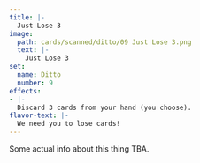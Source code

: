 ```yaml
---
title: |-
  Just Lose 3
image: 
  path: cards/scanned/ditto/09 Just Lose 3.png
  text: |-
    Just Lose 3
set:
  name: Ditto
  number: 9
effects: 
- |-
  Discard 3 cards from your hand (you choose).
flavor-text: |-
  We need you to lose cards!
---
```

Some actual info about this thing TBA.
